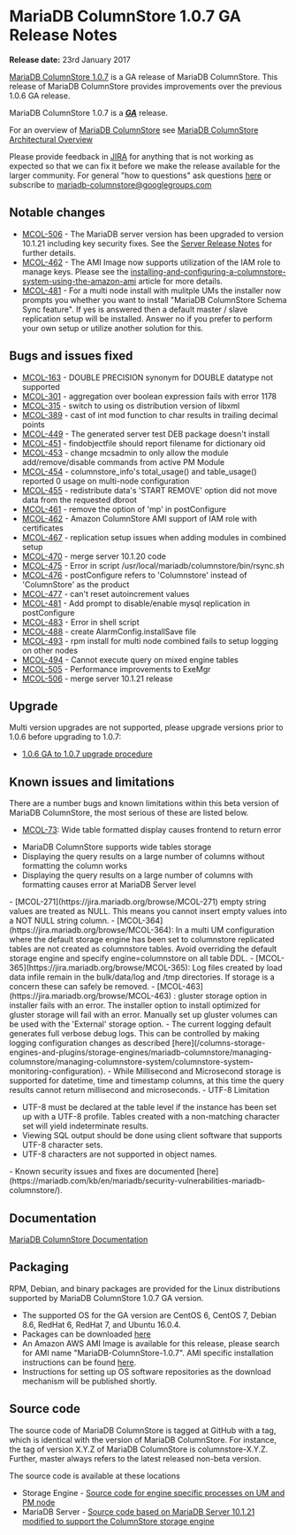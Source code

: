 # MariaDB ColumnStore 1.0.7 GA Release Notes

<strong>Release date:</strong> 23rd January 2017

[MariaDB ColumnStore 1.0.7](/columns-storage-engines-and-plugins/storage-engines/mariadb-columnstore) is a GA release of MariaDB ColumnStore. This release of MariaDB ColumnStore provides improvements over the previous 1.0.6 GA release.

MariaDB ColumnStore 1.0.7 is a <strong><em>[GA](/kb/en/release-criteria/)</em></strong> release.

For an overview of [MariaDB ColumnStore](/columns-storage-engines-and-plugins/storage-engines/mariadb-columnstore) see [MariaDB ColumnStore Architectural Overview](/columns-storage-engines-and-plugins/storage-engines/mariadb-columnstore/columnstore-architecture/columnstore-architectural-overview)

Please provide feedback in [JIRA](https://jira.mariadb.org/browse/MCOL) for anything that is not working as expected so that we can fix it before we make the release available for the larger community.
For general "how to questions" ask questions [here](/columns-storage-engines-and-plugins/storage-engines/mariadb-columnstore) or subscribe to mariadb-columnstore@googlegroups.com

## Notable changes

- [MCOL-506](https://jira.mariadb.org/browse/MCOL-506) - The MariaDB server version has been upgraded to version 10.1.21 including key security fixes. See the [Server Release Notes](/kb/en/mariadb-10121-release-notes/) for further details.
- [MCOL-462](https://jira.mariadb.org/browse/MCOL-462) - The AMI Image now supports utilization of the IAM role to manage keys. Please see the [installing-and-configuring-a-columnstore-system-using-the-amazon-ami](/columns-storage-engines-and-plugins/storage-engines/mariadb-columnstore/columnstore-getting-started/installing-and-configuring-a-columnstore-system-using-the-amazon-ami) article for more details.
- [MCOL-481](https://jira.mariadb.org/browse/MCOL-481) -  For a multi node install with mulitple UMs the installer now prompts you whether you want to install "MariaDB ColumnStore Schema Sync feature". If yes is answered then a default master / slave replication setup will be installed. Answer no if you prefer to perform your own setup or utilize another solution for this.

## Bugs and issues fixed

- [MCOL-163](https://jira.mariadb.org/browse/MCOL-163) - DOUBLE PRECISION synonym for DOUBLE datatype not supported
- [MCOL-301](https://jira.mariadb.org/browse/MCOL-301) - aggregation over boolean expression fails with error 1178
- [MCOL-315](https://jira.mariadb.org/browse/MCOL-315) - switch to using os distribution version of libxml
- [MCOL-389](https://jira.mariadb.org/browse/MCOL-389) - cast of int mod function to char results in trailing decimal points
- [MCOL-449](https://jira.mariadb.org/browse/MCOL-449) - The generated server test DEB package doesn't install
- [MCOL-451](https://jira.mariadb.org/browse/MCOL-451) - findobjectfile should report filename for dictionary oid
- [MCOL-453](https://jira.mariadb.org/browse/MCOL-453) - change mcsadmin to only allow the module add/remove/disable commands from active PM Module
- [MCOL-454](https://jira.mariadb.org/browse/MCOL-454) - columnstore_info's total_usage() and table_usage() reported 0 usage on multi-node configuration
- [MCOL-455](https://jira.mariadb.org/browse/MCOL-455) - redistribute data's 'START REMOVE' option did not move data from the requested dbroot
- [MCOL-461](https://jira.mariadb.org/browse/MCOL-461) - remove the option of 'mp' in postConfigure
- [MCOL-462](https://jira.mariadb.org/browse/MCOL-462) - Amazon ColumnStore AMI support of IAM role with certificates
- [MCOL-467](https://jira.mariadb.org/browse/MCOL-467) - replication setup issues when adding modules in combined setup
- [MCOL-470](https://jira.mariadb.org/browse/MCOL-470) - merge server 10.1.20 code
- [MCOL-475](https://jira.mariadb.org/browse/MCOL-475) - Error in script /usr/local/mariadb/columnstore/bin/rsync.sh
- [MCOL-476](https://jira.mariadb.org/browse/MCOL-476) - postConfigure refers to 'Columnstore' instead of 'ColumnStore' as the product
- [MCOL-477](https://jira.mariadb.org/browse/MCOL-477) - can't reset autoincrement values
- [MCOL-481](https://jira.mariadb.org/browse/MCOL-481) - Add prompt to disable/enable mysql replication in postConfigure
- [MCOL-483](https://jira.mariadb.org/browse/MCOL-483) - Error in shell script
- [MCOL-488](https://jira.mariadb.org/browse/MCOL-488) - create AlarmConfig.installSave file
- [MCOL-493](https://jira.mariadb.org/browse/MCOL-493) - rpm install for multi node combined fails to setup logging on other nodes
- [MCOL-494](https://jira.mariadb.org/browse/MCOL-494) - Cannot execute query on mixed engine tables
- [MCOL-505](https://jira.mariadb.org/browse/MCOL-505) - Performance improvements to ExeMgr
- [MCOL-506](https://jira.mariadb.org/browse/MCOL-506) - merge server 10.1.21 release

## Upgrade

Multi version upgrades are not supported, please upgrade versions prior to 1.0.6 before upgrading to 1.0.7:

- [1.0.6 GA to 1.0.7 upgrade procedure](/columns-storage-engines-and-plugins/storage-engines/mariadb-columnstore/mariadb-columnstore-columnstore/mariadb-columnstore-10-upgrades/mariadb-columnstore-software-upgrade-106-to-107)

## Known issues and limitations

There are a number bugs and known limitations within this beta version of MariaDB ColumnStore, the most serious of these are listed below.

- [MCOL-73](https://jira.mariadb.org/browse/MCOL-73): Wide table formatted display causes frontend to return error
<ul start="1"><li>MariaDB ColumnStore supports wide tables storage
</li><li>Displaying the query results on a large number of columns without formatting the column works
</li><li>Displaying the query results on a large number of columns with formatting causes error at MariaDB Server level
</li></ul>
- [MCOL-271](https://jira.mariadb.org/browse/MCOL-271)  empty string values are treated as NULL. This means you cannot insert empty values into a NOT NULL string column.
- [MCOL-364](https://jira.mariadb.org/browse/MCOL-364): In a multi UM configuration where the default storage engine has been set to columnstore replicated tables are not created as columnstore tables. Avoid overriding the default storage engine and specify engine=columnstore on all table DDL.
- [MCOL-365](https://jira.mariadb.org/browse/MCOL-365): Log files created by load data infile remain in the bulk/data/log and /tmp directories. If storage is a concern these can safely be removed.
- [MCOL-463](https://jira.mariadb.org/browse/MCOL-463) : gluster storage option in installer fails with an error. The installer option to install optimized for gluster storage will fail with an error. Manually set up gluster volumes can be used with the 'External' storage option.
- The current logging default generates full verbose debug logs. This can be controlled by making logging configuration changes as described [here](/columns-storage-engines-and-plugins/storage-engines/mariadb-columnstore/managing-columnstore/managing-columnstore-system/columnstore-system-monitoring-configuration).
- While Millisecond and Microsecond storage is supported for datetime, time and timestamp columns, at this time the query results cannot return millisecond and microseconds.
- UTF-8 Limitation
<ul start="1"><li>UTF-8 must be declared at the table level if the instance has been set up with a UTF-8 profile. Tables created with a non-matching character set will yield indeterminate results. 
</li><li>Viewing SQL output should be done using client software that supports UTF-8 character sets. 
</li><li>UTF-8 characters are not supported in object names. 
</li></ul>
- Known security issues and fixes are documented [here](https://mariadb.com/kb/en/mariadb/security-vulnerabilities-mariadb-columnstore/).

## Documentation

[MariaDB ColumnStore Documentation](/columns-storage-engines-and-plugins/storage-engines/mariadb-columnstore)

## Packaging

RPM, Debian, and binary packages are provided for the Linux distributions supported by MariaDB ColumnStore 1.0.7 GA version.

- The supported OS for the GA version are CentOS 6, CentOS 7, Debian 8.6, RedHat 6, RedHat 7, and Ubuntu 16.0.4.
- Packages can be downloaded [here](https://mariadb.com/downloads/columnstore)
- An Amazon AWS AMI Image is available for this release, please search for AMI name "MariaDB-ColumnStore-1.0.7". AMI specific installation instructions can be found [here](/columns-storage-engines-and-plugins/storage-engines/mariadb-columnstore/columnstore-getting-started/installing-and-configuring-a-columnstore-system-using-the-amazon-ami).
- Instructions for setting up OS software repositories as the download mechanism will be published shortly.

## Source code

The source code of MariaDB ColumnStore is tagged at GitHub with a tag, which is identical with the version of MariaDB ColumnStore. For instance, the tag of version X.Y.Z of MariaDB ColumnStore is columnstore-X.Y.Z. Further, master always refers to the latest released non-beta version.

The source code is available at these locations

- Storage Engine - [Source code for engine specific processes on UM and PM node](https://github.com/mariadb-corporation/mariadb-columnstore-engine)
- MariaDB Server - [Source code based on MariaDB Server 10.1.21 modified to support the ColumnStore storage engine](https://github.com/mariadb-corporation/mariadb-columnstore-server)